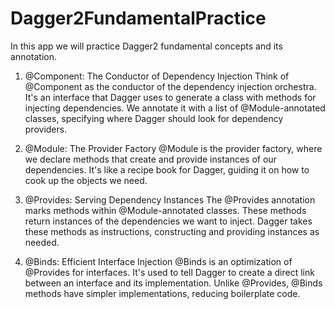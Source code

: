 # Dagger2FundamentalPractice
In this app we will practice Dagger2 fundamental concepts and its annotation. 
1. @Component: The Conductor of Dependency Injection
Think of @Component as the conductor of the dependency injection orchestra. It's an interface that Dagger uses to generate a class with methods for injecting dependencies. We annotate it with a list of @Module-annotated classes, specifying where Dagger should look for dependency providers.
2. @Module: The Provider Factory
@Module is the provider factory, where we declare methods that create and provide instances of our dependencies. It's like a recipe book for Dagger, guiding it on how to cook up the objects we need.

3. @Provides: Serving Dependency Instances
The @Provides annotation marks methods within @Module-annotated classes. These methods return instances of the dependencies we want to inject. Dagger takes these methods as instructions, constructing and providing instances as needed.

4. @Binds: Efficient Interface Injection
@Binds is an optimization of @Provides for interfaces. It's used to tell Dagger to create a direct link between an interface and its implementation. Unlike @Provides, @Binds methods have simpler implementations, reducing boilerplate code.

